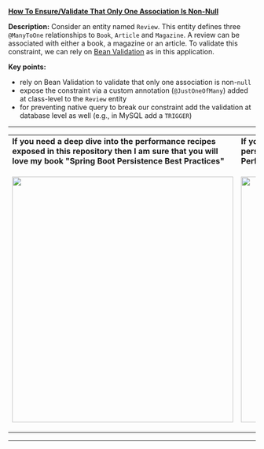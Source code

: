**[How To Ensure/Validate That Only One Association Is Non-Null](https://github.com/AnghelLeonard/Hibernate-SpringBoot/tree/master/HibernateSpringBootChooseOnlyOneAssociation)**
 
 **Description:** Consider an entity named `Review`. This entity defines three `@ManyToOne` relationships to `Book`, `Article` and `Magazine`. A review can be associated with either a book, a magazine or an article. To validate this constraint, we can rely on  [Bean Validation](https://beanvalidation.org/) as in this application.

**Key points:**
- rely on Bean Validation to validate that only one association is non-`null`
- expose the constraint via a custom annotation (`@JustOneOfMany`) added at class-level to the `Review` entity
- for preventing native query to break our constraint add the validation at database level as well (e.g., in MySQL add a `TRIGGER`)
     
-----------------------------------------------------------------------------------------------------------------------    
<table>
     <tr><td><b>If you need a deep dive into the performance recipes exposed in this repository then I am sure that you will love my book "Spring Boot Persistence Best Practices"</b></td><td><b>If you need a hand of tips and illustrations of 100+ Java persistence performance issues then "Java Persistence Performance Illustrated Guide" is for you.</b></td></tr>
     <tr><td>
<a href="https://www.apress.com/us/book/9781484256251"><p align="left"><img src="https://github.com/AnghelLeonard/Hibernate-SpringBoot/blob/master/Spring%20Boot%20Persistence%20Best%20Practices.jpg" height="500" width="450"/></p></a>
</td><td>
<a href="https://leanpub.com/java-persistence-performance-illustrated-guide"><p align="right"><img src="https://github.com/AnghelLeonard/Hibernate-SpringBoot/blob/master/Java%20Persistence%20Performance%20Illustrated%20Guide.jpg" height="500" width="450"/></p></a>
</td></tr></table>

-----------------------------------------------------------------------------------------------------------------------    

